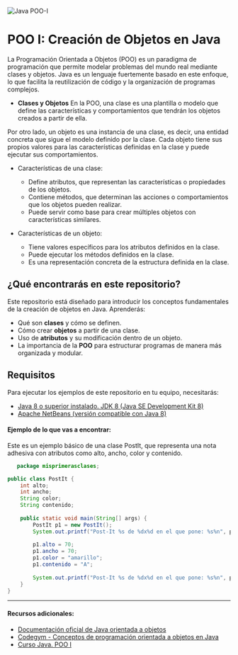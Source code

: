 ![Java POO-I](https://cdn.openwebinars.net/media/featured_images/poo-java-interfaces.webp)
# POO I: Creación de Objetos en Java

La Programación Orientada a Objetos (POO) es un paradigma de programación que permite modelar problemas del mundo real mediante clases y objetos. Java es un lenguaje fuertemente basado en este enfoque, lo que facilita la reutilización de código y la organización de programas complejos.

 - **Clases y Objetos**
En la POO, una clase es una plantilla o modelo que define las características y comportamientos que tendrán los objetos creados a partir de ella.

Por otro lado, un objeto es una instancia de una clase, es decir, una entidad concreta que sigue el modelo definido por la clase. Cada objeto tiene sus propios valores para las características definidas en la clase y puede ejecutar sus comportamientos.

- Características de una clase:
    - Define atributos, que representan las características o propiedades de los objetos.
    - Contiene métodos, que determinan las acciones o comportamientos que los objetos pueden realizar.
    - Puede servir como base para crear múltiples objetos con características similares.

- Características de un objeto:
    - Tiene valores específicos para los atributos definidos en la clase.
    - Puede ejecutar los métodos definidos en la clase.
    - Es una representación concreta de la estructura definida en la clase.

## ¿Qué encontrarás en este repositorio?

Este repositorio está diseñado para introducir los conceptos fundamentales de la creación de objetos en Java. Aprenderás:

- Qué son **clases** y cómo se definen.
- Cómo crear **objetos** a partir de una clase.
- Uso de **atributos** y su modificación dentro de un objeto.
- La importancia de la **POO** para estructurar programas de manera más organizada y modular.

## Requisitos

Para ejecutar los ejemplos de este repositorio en tu equipo, necesitarás:
- [Java 8 o superior instalado. JDK 8 (Java SE Development Kit 8)](https://www.oracle.com/java/technologies/javase/javase8-archive-downloads.html)
- [Apache NetBeans (versión compatible con Java 8)](https://netbeans.apache.org/front/main/download/index.html)

#### Ejemplo de lo que vas a encontrar:
Este es un ejemplo básico de una clase PostIt, que representa una nota adhesiva con atributos como alto, ancho, color y contenido.

```java
   package misprimerasclases;

public class PostIt {
    int alto;
    int ancho;
    String color;
    String contenido;
    
    public static void main(String[] args) {
        PostIt p1 = new PostIt();
        System.out.printf("Post-It %s de %dx%d en el que pone: %s%n", p1.color, p1.alto, p1.ancho, p1.contenido);
                
        p1.alto = 70;
        p1.ancho = 70;
        p1.color = "amarillo";
        p1.contenido = "A";
        
        System.out.printf("Post-It %s de %dx%d en el que pone: %s%n", p1.color, p1.alto, p1.ancho, p1.contenido);
    }
}
```

***
#### Recursos adicionales:
- [Documentación oficial de Java orientada a objetos](https://docs.oracle.com/javase/tutorial/java/concepts/)
- [Codegym - Conceptos de programación orientada a objetos en Java](https://codegym.cc/es/groups/posts/es.76.conceptos-de-programacion-orientada-a-objetos-en-java)
- [Curso Java. POO I](https://www.youtube.com/watch?v=XmUz5WJmJVU&t=488s&ab_channel=pildorasinformaticas)
